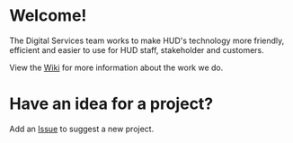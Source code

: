 # Welcome!
The Digital Services team works to make HUD's technology more friendly, efficient and easier to use for HUD staff, stakeholder and customers. 

View the <a href="https://github.com/HUD-Digital-Services/work-with-us/wiki" title="wiki">Wiki</a> for more information about the work we do. 

# Have an idea for a project? 
Add an <a href="https://github.com/HUD-Digital-Services/work-with-us/wiki/" title="Issue">Issue</a> to suggest a new project.  
